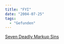 ```yaml
---
title: "FYI"
date: "2004-07-25"
tags:
  - "Gefunden"
---
```


[Seven Deadly Markup Sins](http://www.informit.com/articles/printerfriendly.asp?p=170512)
